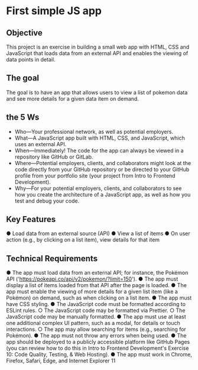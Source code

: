 # First simple JS app

## Objective

This project is an exercise in building a small web app with HTML, CSS and
JavaScript that loads data from an external API and enables the viewing
of data points in detail.

## The goal
The goal is to have an app that allows users to view a list of pokemon data and see
more details for a given data item on demand.

## the 5 Ws

- Who—Your professional network, as well as potential employers.
- What—A JavaScript app built with HTML, CSS, and JavaScript, which uses an
external API.
- When—Immediately! The code for the app can always be viewed in a repository like
GitHub or GitLab.
- Where—Potential employers, clients, and collaborators might look at the code
directly from your GitHub repository or be directed to your GitHub profile from your
portfolio site (your project from Intro to Frontend Development).
- Why—For your potential employers, clients, and collaborators to see how you create
the architecture of a JavaScript app, as well as how you test and debug your code.

## Key Features

● Load data from an external source (API)
● View a list of items
● On user action (e.g., by clicking on a list item), view details for that item

## Technical Requirements

● The app must load data from an external API; for instance, the Pokémon API ('https://pokeapi.co/api/v2/pokemon/?limit=150').
● The app must display a list of items loaded from that API after the page is loaded.
● The app must enable the viewing of more details for a given list item (like a Pokémon) on
demand, such as when clicking on a list item.
● The app must have CSS styling.
● The JavaScript code must be formatted according to ESLint rules.
  ○ The JavaScript code may be formatted via Prettier.
  ○ The JavaScript code may be manually formatted.
● The app must use at least one additional complex UI pattern, such as a modal, for details or
touch interactions.
  ○ The app may allow searching for items (e.g., searching for Pokémon).
● The app must not throw any errors when being used.
● The app should be deployed to a publicly accessible platform like GitHub Pages (you can
review how to do this in Intro to Frontend Development's Exercise 10: Code Quality, Testing, &
Web Hosting).
● The app must work in Chrome, Firefox, Safari, Edge, and Internet Explorer 11


